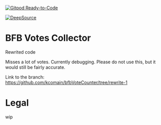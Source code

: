 [![Gitpod Ready-to-Code](https://img.shields.io/badge/Gitpod-Ready--to--Code-blue?logo=gitpod)](https://gitpod.io/#https://github.com/kcomain/bfbVoteCounter)

[![DeepSource](https://static.deepsource.io/deepsource-badge-light-mini.svg)](https://deepsource.io/gh/kcomain/bfbVoteCounter/?ref=repository-badge)

# BFB Votes Collector

Rewrited code

Misses a lot of votes. Currently debugging. Please do not use this, but it would still be fairly accurate.

Link to the branch: https://github.com/kcomain/bfbVoteCounter/tree/rewrite-1

# Legal
wip

